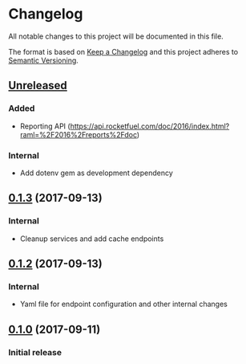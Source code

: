# Changelog
All notable changes to this project will be documented in this file.

The format is based on [Keep a Changelog](http://keepachangelog.com/en/1.0.0/)
and this project adheres to [Semantic Versioning](http://semver.org/spec/v2.0.0.html).

## [Unreleased]
### Added
- Reporting API (https://api.rocketfuel.com/doc/2016/index.html?raml=%2F2016%2Freports%2Fdoc)
### Internal
- Add dotenv gem as development dependency

## [0.1.3] (2017-09-13)
### Internal
- Cleanup services and add cache endpoints

## [0.1.2] (2017-09-13)
### Internal
- Yaml file for endpoint configuration and other internal changes

## [0.1.0] (2017-09-11)
### Initial release

[Unreleased]: https://github.com/ad2games/rocketfuel_api/compare/v0.1.3...HEAD
[0.1.3]: https://github.com/ad2games/rocketfuel_api/compare/v0.1.2...v0.1.3
[0.1.2]: https://github.com/ad2games/rocketfuel_api/compare/v0.1.1...v0.1.2
[0.1.1]: https://github.com/ad2games/rocketfuel_api/compare/v0.1.0...v0.1.1
[0.1.0]: https://github.com/ad2games/rocketfuel_api/commits/v0.1.0
